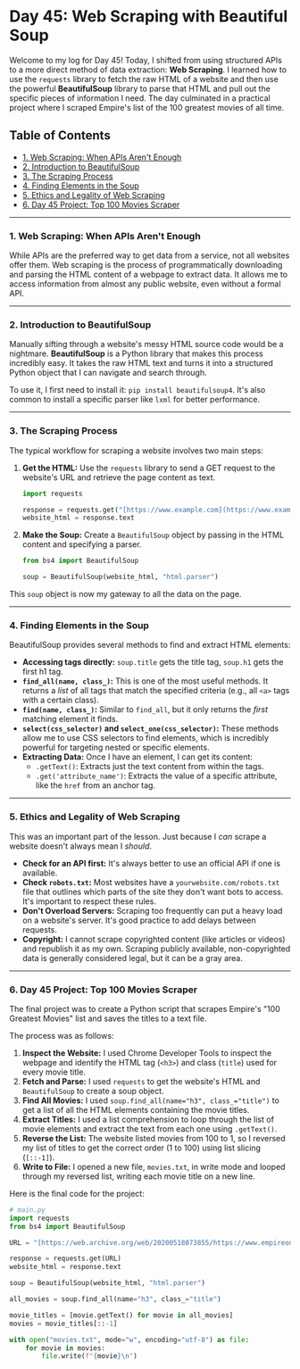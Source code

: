 # Day 45: Web Scraping with Beautiful Soup

Welcome to my log for Day 45! Today, I shifted from using structured APIs to a more direct method of data extraction: **Web Scraping**. I learned how to use the `requests` library to fetch the raw HTML of a website and then use the powerful **BeautifulSoup** library to parse that HTML and pull out the specific pieces of information I need. The day culminated in a practical project where I scraped Empire's list of the 100 greatest movies of all time.


## Table of Contents
- [1. Web Scraping: When APIs Aren't Enough](#1-web-scraping-when-apis-arent-enough)
- [2. Introduction to BeautifulSoup](#2-introduction-to-beautifulsoup)
- [3. The Scraping Process](#3-the-scraping-process)
- [4. Finding Elements in the Soup](#4-finding-elements-in-the-soup)
- [5. Ethics and Legality of Web Scraping](#5-ethics-and-legality-of-web-scraping)
- [6. Day 45 Project: Top 100 Movies Scraper](#6-day-45-project-top-100-movies-scraper)

---

### 1. Web Scraping: When APIs Aren't Enough
While APIs are the preferred way to get data from a service, not all websites offer them. Web scraping is the process of programmatically downloading and parsing the HTML content of a webpage to extract data. It allows me to access information from almost any public website, even without a formal API.

---

### 2. Introduction to BeautifulSoup
Manually sifting through a website's messy HTML source code would be a nightmare. **BeautifulSoup** is a Python library that makes this process incredibly easy. It takes the raw HTML text and turns it into a structured Python object that I can navigate and search through.

To use it, I first need to install it: `pip install beautifulsoup4`. It's also common to install a specific parser like `lxml` for better performance.

---

### 3. The Scraping Process
The typical workflow for scraping a website involves two main steps:

1.  **Get the HTML:** Use the `requests` library to send a GET request to the website's URL and retrieve the page content as text.
    ```python
    import requests
    
    response = requests.get("[https://www.example.com](https://www.example.com)")
    website_html = response.text
    ```
2.  **Make the Soup:** Create a `BeautifulSoup` object by passing in the HTML content and specifying a parser.
    ```python
    from bs4 import BeautifulSoup
    
    soup = BeautifulSoup(website_html, "html.parser")
    ```
This `soup` object is now my gateway to all the data on the page.

---

### 4. Finding Elements in the Soup
BeautifulSoup provides several methods to find and extract HTML elements:

-   **Accessing tags directly:** `soup.title` gets the title tag, `soup.h1` gets the first h1 tag.
-   **`find_all(name, class_)`:** This is one of the most useful methods. It returns a *list* of all tags that match the specified criteria (e.g., all `<a>` tags with a certain class).
-   **`find(name, class_)`:** Similar to `find_all`, but it only returns the *first* matching element it finds.
-   **`select(css_selector)` and `select_one(css_selector)`:** These methods allow me to use CSS selectors to find elements, which is incredibly powerful for targeting nested or specific elements.
-   **Extracting Data:** Once I have an element, I can get its content:
    -   `.getText()`: Extracts just the text content from within the tags.
    -   `.get('attribute_name')`: Extracts the value of a specific attribute, like the `href` from an anchor tag.

---

### 5. Ethics and Legality of Web Scraping
This was an important part of the lesson. Just because I *can* scrape a website doesn't always mean I *should*.
-   **Check for an API first:** It's always better to use an official API if one is available.
-   **Check `robots.txt`:** Most websites have a `yourwebsite.com/robots.txt` file that outlines which parts of the site they don't want bots to access. It's important to respect these rules.
-   **Don't Overload Servers:** Scraping too frequently can put a heavy load on a website's server. It's good practice to add delays between requests.
-   **Copyright:** I cannot scrape copyrighted content (like articles or videos) and republish it as my own. Scraping publicly available, non-copyrighted data is generally considered legal, but it can be a gray area.

---

### 6. Day 45 Project: Top 100 Movies Scraper
The final project was to create a Python script that scrapes Empire's "100 Greatest Movies" list and saves the titles to a text file.

The process was as follows:
1.  **Inspect the Website:** I used Chrome Developer Tools to inspect the webpage and identify the HTML tag (`<h3>`) and class (`title`) used for every movie title.
2.  **Fetch and Parse:** I used `requests` to get the website's HTML and `BeautifulSoup` to create a soup object.
3.  **Find All Movies:** I used `soup.find_all(name="h3", class_="title")` to get a list of all the HTML elements containing the movie titles.
4.  **Extract Titles:** I used a list comprehension to loop through the list of movie elements and extract the text from each one using `.getText()`.
5.  **Reverse the List:** The website listed movies from 100 to 1, so I reversed my list of titles to get the correct order (1 to 100) using list slicing (`[::-1]`).
6.  **Write to File:** I opened a new file, `movies.txt`, in write mode and looped through my reversed list, writing each movie title on a new line.

Here is the final code for the project:

```python
# main.py
import requests
from bs4 import BeautifulSoup

URL = "[https://web.archive.org/web/20200518073855/https://www.empireonline.com/movies/features/best-movies-2/](https://web.archive.org/web/20200518073855/https://www.empireonline.com/movies/features/best-movies-2/)"

response = requests.get(URL)
website_html = response.text

soup = BeautifulSoup(website_html, "html.parser")

all_movies = soup.find_all(name="h3", class_="title")

movie_titles = [movie.getText() for movie in all_movies]
movies = movie_titles[::-1]

with open("movies.txt", mode="w", encoding="utf-8") as file:
    for movie in movies:
        file.write(f"{movie}\n")
```